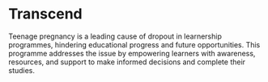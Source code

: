 # Transcend
Teenage pregnancy is a leading cause of dropout in learnership programmes, hindering educational progress and future opportunities. This programme addresses the issue by empowering learners with awareness, resources, and support to make informed decisions and complete their studies.
